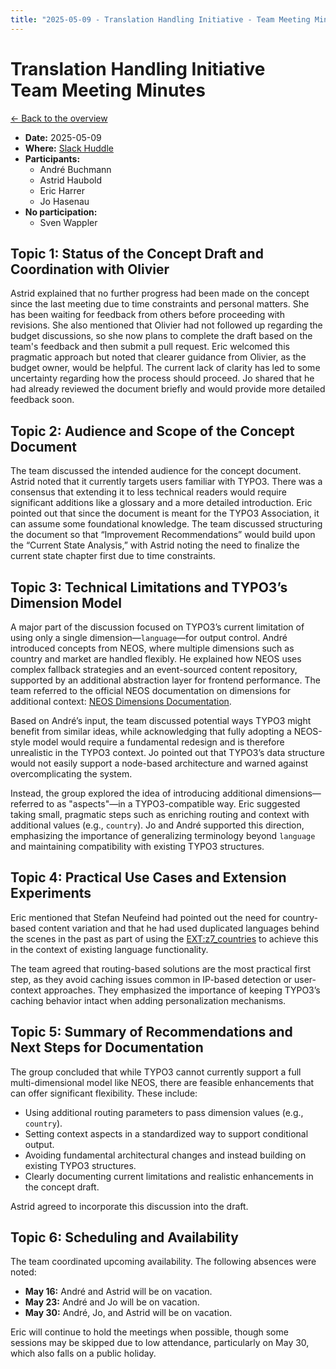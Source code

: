 ```yaml
---
title: "2025-05-09 - Translation Handling Initiative - Team Meeting Minutes"
---
```


# Translation Handling Initiative<br>Team Meeting Minutes

[← Back to the overview](https://notes.typo3.org/s/f3ae8fZSD)

- **Date:** 2025-05-09<br>
- **Where:** [Slack Huddle](https://app.slack.com/huddle/T024TUMLZ/C05D7UF1L8M)
- **Participants:**
    - André Buchmann
    - Astrid Haubold
    - Eric Harrer
    - Jo Hasenau
- **No participation:**
    - Sven Wappler

## Topic 1: Status of the Concept Draft and Coordination with Olivier

Astrid explained that no further progress had been made on the concept since the last meeting due to time constraints and personal matters. She has been waiting for feedback from others before proceeding with revisions. She also mentioned that Olivier had not followed up regarding the budget discussions, so she now plans to complete the draft based on the team's feedback and then submit a pull request. Eric welcomed this pragmatic approach but noted that clearer guidance from Olivier, as the budget owner, would be helpful. The current lack of clarity has led to some uncertainty regarding how the process should proceed. Jo shared that he had already reviewed the document briefly and would provide more detailed feedback soon.

## Topic 2: Audience and Scope of the Concept Document

The team discussed the intended audience for the concept document. Astrid noted that it currently targets users familiar with TYPO3. There was a consensus that extending it to less technical readers would require significant additions like a glossary and a more detailed introduction. Eric pointed out that since the document is meant for the TYPO3 Association, it can assume some foundational knowledge. The team discussed structuring the document so that “Improvement Recommendations” would build upon the “Current State Analysis,” with Astrid noting the need to finalize the current state chapter first due to time constraints.

## Topic 3: Technical Limitations and TYPO3’s Dimension Model

A major part of the discussion focused on TYPO3’s current limitation of using only a single dimension—`language`—for output control. André introduced concepts from NEOS, where multiple dimensions such as country and market are handled flexibly. He explained how NEOS uses complex fallback strategies and an event-sourced content repository, supported by an additional abstraction layer for frontend performance. The team referred to the official NEOS documentation on dimensions for additional context: [NEOS Dimensions Documentation](https://docs.neos.io/guide/essentials/content-repository/dimensions).

Based on André’s input, the team discussed potential ways TYPO3 might benefit from similar ideas, while acknowledging that fully adopting a NEOS-style model would require a fundamental redesign and is therefore unrealistic in the TYPO3 context. Jo pointed out that TYPO3’s data structure would not easily support a node-based architecture and warned against overcomplicating the system.

Instead, the group explored the idea of introducing additional dimensions—referred to as "aspects"—in a TYPO3-compatible way. Eric suggested taking small, pragmatic steps such as enriching routing and context with additional values (e.g., `country`). Jo and André supported this direction, emphasizing the importance of generalizing terminology beyond `language` and maintaining compatibility with existing TYPO3 structures.

## Topic 4: Practical Use Cases and Extension Experiments

Eric mentioned that Stefan Neufeind had pointed out the need for country-based content variation and that he had used duplicated languages behind the scenes in the past as part of using the [EXT:z7_countries](https://extensions.typo3.org/extension/z7_countries) to achieve this in the context of existing language functionality.

The team agreed that routing-based solutions are the most practical first step, as they avoid caching issues common in IP-based detection or user-context approaches. They emphasized the importance of keeping TYPO3’s caching behavior intact when adding personalization mechanisms.

## Topic 5: Summary of Recommendations and Next Steps for Documentation

The group concluded that while TYPO3 cannot currently support a full multi-dimensional model like NEOS, there are feasible enhancements that can offer significant flexibility. These include:

- Using additional routing parameters to pass dimension values (e.g., `country`).
- Setting context aspects in a standardized way to support conditional output.
- Avoiding fundamental architectural changes and instead building on existing TYPO3 structures.
- Clearly documenting current limitations and realistic enhancements in the concept draft.

Astrid agreed to incorporate this discussion into the draft.

## Topic 6: Scheduling and Availability

The team coordinated upcoming availability. The following absences were noted:

- **May 16:** André and Astrid will be on vacation.
- **May 23:** André and Jo will be on vacation.
- **May 30:** André, Jo, and Astrid will be on vacation.

Eric will continue to hold the meetings when possible, though some sessions may be skipped due to low attendance, particularly on May 30, which also falls on a public holiday.
